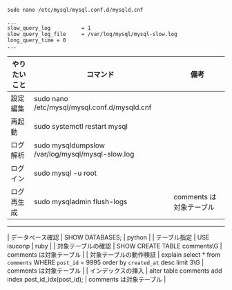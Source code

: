 ```
sudo nano /etc/mysql/mysql.conf.d/mysqld.cnf

...
slow_query_log          = 1
slow_query_log_file     = /var/log/mysql/mysql-slow.log
long_query_time = 0
...
```

|  やりたいこと  |     コマンド      | 備考 |
| --- | ----------- | ------- |
| 設定編集    | sudo nano /etc/mysql/mysql.conf.d/mysqld.cnf |       |
| 再起動    | sudo systemctl restart mysql |       |
|  ログ解析   | sudo mysqldumpslow /var/log/mysql/mysql-slow.log |       |
| ログイン    | sudo mysql -u root |      |
| ログ再生成 | sudo mysqladmin flush-logs |  comments は対象テーブル |

---
| データベース確認    | SHOW DATABASES; |   python |
| テーブル指定    | USE isuconp |     ruby |
| 対象テーブルの確認 | SHOW CREATE TABLE comments\G |  comments は対象テーブル |
| 対象テーブルの動作検証 | explain select * from `comments` WHERE `post_id` = 9995 order by `created_at` desc limit 3\G |  comments は対象テーブル |
| インデックスの挿入 | alter table comments add index post_id_idx(post_id); |  comments は対象テーブル |
